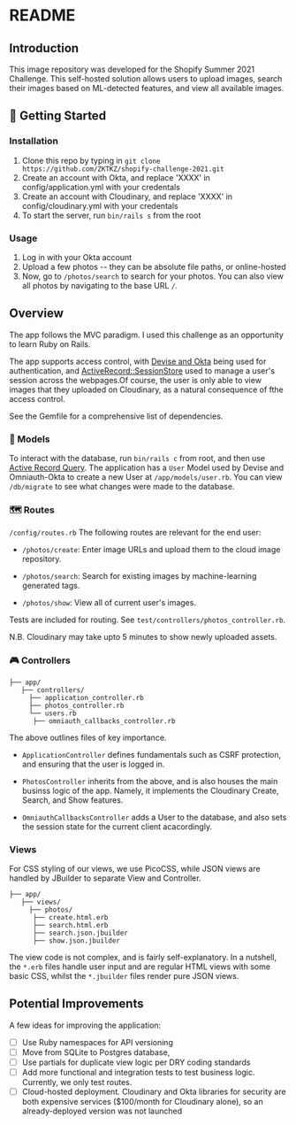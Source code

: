 # README

## Introduction
This image repository was developed for the Shopify Summer 2021 Challenge. This self-hosted solution allows  users to upload images, search their images based on ML-detected features, and view all available images. 


## 🚀 Getting Started

### Installation
1. Clone this repo by typing in `git clone https://github.com/ZKTKZ/shopify-challenge-2021.git`
2. Create an account with Okta, and replace 'XXXX' in config/application.yml with your credentals 
3. Create an account with Cloudinary, and replace 'XXXX' in config/cloudinary.yml with your credentals 
4. To start the server, run `bin/rails s` from the root

### Usage
1. Log in with your Okta account
2. Upload a few photos -- they can be absolute file paths, or online-hosted
3. Now, go to `/photos/search` to search for your photos. You can also view all photos by navigating to the base URL `/`.

## Overview 
The app follows the MVC paradigm. I used this challenge as an opportunity to learn Ruby on Rails.

The app supports access control, with [Devise and Okta](https://developer.okta.com/blog/2018/09/18/simple-authentication-with-rails-and-omniauth) being used for authentication, and [ActiveRecord::SessionStore](https://github.com/rails/activerecord-session_store) used to manage a user's session across the webpages.Of course, the user is only able to view images that they uploaded on Cloudinary, as a natural consequence of fthe access control.

See the Gemfile for a comprehensive list of dependencies.

### 🧱 Models

To interact with the database, run `bin/rails c` from root, and then use [Active Record Query](https://guides.rubyonrails.org/active_record_querying.html). The application has a `User` Model used by Devise and Omniauth-Okta to create a new User at `/app/models/user.rb`. You can view `/db/migrate` to see what changes were made to the database. 

### 🗺️ Routes
`/config/routes.rb`
The following routes are relevant for the end user:

* `/photos/create`: Enter image URLs and upload them to the cloud image repository.

* `/photos/search`: Search for existing images by machine-learning generated tags. 

* `/photos/show`: View all of current user's images.

Tests are included for routing. See `test/controllers/photos_controller.rb`.

N.B. Cloudinary may take upto 5 minutes to show newly uploaded assets.

### 🎮 Controllers
```
├── app/
   ├── controllers/
     ├── application_controller.rb
     ├── photos_controller.rb
     └── users.rb
      ├── omniauth_callbacks_controller.rb
```
The above outlines files of key importance.

* `ApplicationController` defines fundamentals such as CSRF protection, and ensuring that the user is logged in.

* `PhotosController` inherits from the above, and is also houses the main businss logic of the app. Namely, it implements the Cloudinary Create, Search, and Show features.

* `OmniauthCallbacksController` adds a User to the database, and also sets the session state for the current client acacordingly.


### Views
For CSS styling of our views, we use PicoCSS, while JSON views are handled by JBuilder to separate View and Controller. 

```
├── app/
   ├── views/
     ├── photos/
      ├── create.html.erb
      ├── search.html.erb
      ├── search.json.jbuilder
      ├── show.json.jbuilder
```

The view code is not complex, and is fairly self-explanatory. In a nutshell, the `*.erb` files handle user input and are regular HTML views with some basic CSS, whilst the `*.jbuilder` files render pure JSON views.

## Potential Improvements
A few ideas for improving the application:
- [ ] Use Ruby namespaces for API versioning
- [ ] Move from SQLite to Postgres database, 
- [ ] Use partials for duplicate view logic per DRY coding standards
- [ ] Add more functional and integration tests to test business logic. Currently, we only test routes.
- [ ] Cloud-hosted deployment. Cloudinary and Okta libraries for security are both expensive services ($100/month for Cloudinary alone), so an already-deployed version was not launched
